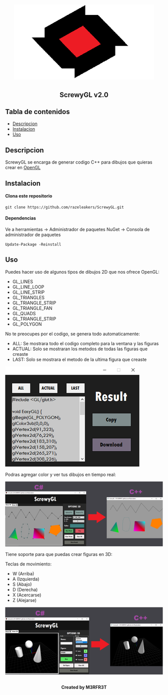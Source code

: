 <h1 align="center"><img src="/images/ScrewyGL.png" alt="ScrewyGL"></h1>
<h2 align="center">ScrewyGL v2.0</h2>

## Tabla de contenidos

- [Descripcion](#descripcion)
- [Instalacion](#instalacion)
- [Uso](#uso)

## Descripcion

<p>ScrewyGL se encarga de generar codigo C++ para dibujos que quieras crear en <a href="https://learnopengl.com/Getting-started/OpenGL">OpenGL</a></p>

## Instalacion

#### Clona este repositorio

```
git clone https://github.com/razeleakers/ScrewyGL.git

```
#### Dependencias

Ve a herramientas -> Administrador de paquetes NuGet -> Consola de administrador de paquetes

```
Update-Package -Reinstall

```

## Uso

<p>Puedes hacer uso de algunos tipos de dibujos 2D que nos ofrece OpenGL:</p>
<p></p>

- GL_LINES
- GL_LINE_LOOP
- GL_LINE_STRIP
- GL_TRIANGLES
- GL_TRIANGLE_STRIP
- GL_TRIANGLE_FAN
- GL_QUADS
- GL_TRIANGLE_STRIP
- GL_POLYGON

<p>No te preocupes por el codigo, se genera todo automaticamente:</p>

- ALL: Se mostrara todo el codigo completo para la ventana y las figuras
- ACTUAL: Solo se mostraran los metodos de todas las figuras que creaste
- LAST: Solo se mostrara el metodo de la ultima figura que creaste

<p><img src="/images/result.png" alt="result"></p>

<p>Podras agregar color y ver tus dibujos en tiempo real:</p>

<img src="/images/example1.png" alt="example1">

<p>Tiene soporte para que puedas crear figuras en 3D:</p>

<p>Teclas de movimiento: </p>

- W (Arriba)
- A (Izquierda)
- S (Abajo)
- D (Derecha)
- X (Acercarse)
- Z (Alejarse)

<img src="/images/example2.png" alt="example2">

##

<h4 align="center">Created by M3RFR3T</h1>
